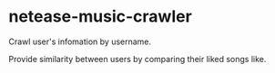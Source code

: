 # netease-music-crawler
Crawl user's infomation by username.

Provide similarity between users by comparing their liked songs like.

